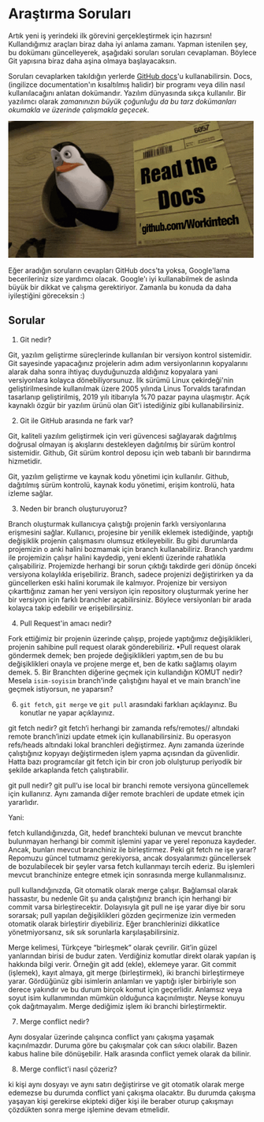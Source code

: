 # Araştırma Soruları

Artık yeni iş yerindeki ilk görevini gerçekleştirmek için hazırsın! Kullandığımız araçları biraz daha iyi anlama zamanı. Yapman istenilen şey, bu dokümanı güncelleyerek, aşağıdaki soruları soruları cevaplaman. Böylece Git yapısına biraz daha aşina olmaya başlayacaksın.

Soruları cevaplarken takıldığın yerlerde [GitHub docs](https://docs.github.com/en)'u kullanabilirsin. Docs, (ingilizce documentation'ın kısaltılmış halidir) bir programı veya dilin nasıl kullanılacağını anlatan dokümandır. Yazılım dünyasında sıkça kullanılır. Bir yazılımcı olarak _zamanınızın büyük çoğunluğu da bu tarz dokümanları okumakla ve üzerinde çalışmakla geçecek_.

![READ THE DOCS](https://github.com/Workintech/FSWeb-S1G1-Projesi-Web-Development-Projesi-icin-Git/blob/main/read-the-docs-wit.gif?raw=true)

Eğer aradığın soruların cevapları GitHub docs'ta yoksa, Google'lama becerileriniz size yardımcı olacak. Google'ı iyi kullanabilmek de aslında büyük bir dikkat ve çalışma gerektiriyor. Zamanla bu konuda da daha iyileştiğini göreceksin :)

## Sorular

1. Git nedir?

Git, yazılım geliştirme süreçlerinde kullanılan bir versiyon kontrol sistemidir. Git sayesinde yapacağınız projelerin adım adım versiyonlarının kopyalarını alarak daha sonra ihtiyaç duyduğunuzda aldığınız kopyalara yani versiyonlara kolayca dönebiliyorsunuz.  İlk sürümü Linux çekirdeği'nin geliştirilmesinde kullanılmak üzere 2005 yılında Linus Torvalds tarafından tasarlanıp geliştirilmiş, 2019 yılı itibarıyla %70 pazar payına ulaşmıştır. Açık kaynaklı özgür bir yazılım ürünü olan Git'i istediğiniz gibi kullanabilirsiniz.


2. Git ile GitHub arasında ne fark var?

Git, kaliteli yazılım geliştirmek için veri güvencesi sağlayarak dağıtılmış doğrusal olmayan iş akışlarını destekleyen dağıtılmış bir sürüm kontrol sistemidir.	
Github, Git sürüm kontrol deposu için web tabanlı bir barındırma hizmetidir.

Git, yazılım geliştirme ve kaynak kodu yönetimi için kullanılır.
Github, dağıtılmış sürüm kontrolü, kaynak kodu yönetimi, erişim kontrolü, hata izleme sağlar.

3. Neden bir branch oluşturuyoruz?

Branch oluşturmak kullanıcıya çalıştığı projenin farklı versiyonlarına erişmesini sağlar. Kullanıcı, projesine bir yenilik eklemek istediğinde, yaptığı değişiklik projenin çalışmasını olumsuz etkileyebilir. Bu gibi durumlarda projemizin o anki halini bozmamak için branch kullanabiliriz. Branch yardımı ile projemizin çalışır halini kaydedip, yeni eklenti üzerinde rahatlıkla çalışabiliriz. Projemizde herhangi bir sorun çıktığı takdirde geri dönüp önceki versiyona kolaylıkla erişebiliriz. Branch, sadece projenizi değiştirirken ya da güncellerken eski halini korumak ile kalmıyor. Projenize bir versiyon çıkarttığınız zaman her yeni versiyon için repository oluşturmak yerine her bir versiyon için farklı branchler açabilirsiniz. Böylece versiyonları bir arada kolayca takip edebilir ve erişebilirsiniz.

4. Pull Request'in amacı nedir?

Fork ettiğimiz bir projenin üzerinde çalışıp, projede yaptığımız değişiklikleri, projenin sahibine pull request olarak gönderebiliriz.
•Pull request olarak göndermek demek; ben projede değişiklikleri yaptım,sen de bu bu değişiklikleri onayla ve projene merge et, ben de katkı sağlamış olayım demek.
5. Bir Branchten diğerine geçmek için kullandığın KOMUT nedir? Mesela `isim-soyisim` branch'inde çalıştığını hayal et ve main branch'ine geçmek istiyorsun, ne yaparsın?

6. `git fetch`, `git merge` ve `git pull` arasındaki farklıarı açıklayınız. Bu konutlar ne yapar açıklayınız.

git fetch nedir?
 git fetch‘i herhangi bir zamanda refs/remotes/<remote>/ altındaki remote branch’inizi update etmek için kullanabilirsiniz. Bu operasyon refs/heads altındaki lokal branchleri değiştirmez. Aynı zamanda üzerinde çalıştığınız kopyayı değiştirmeden işlem yapma açısından da güvenlidir. Hatta bazı programcılar git fetch için bir cron job olulşturup periyodik bir şekilde arkaplanda fetch çalıştırabilir.

git pull nedir?
 git pull‘u ise local bir branchi remote versiyona güncellemek için kullanırız. Aynı zamanda diğer remote brachleri de update etmek için yararlıdır.

Yani:

fetch kullandığınızda, Git, hedef branchteki bulunan ve mevcut branchte bulunmayan herhangi bir commit işlemini yapar ve yerel reponuza kaydeder. Ancak, bunları mevcut branchiniz ile birleştirmez. Peki git fetch ne işe yarar? Repomuzu güncel tutmamız gerekiyorsa, ancak dosyalarımızı güncellersek de bozulabilecek bir şeyler varsa fetch kullanmayı tercih ederiz. Bu işlemleri mevcut branchinize entegre etmek için sonrasında merge kullanmalısınız.

pull kullandığınızda, Git otomatik olarak merge çalışır. Bağlamsal olarak hassastır, bu nedenle Git şu anda çalıştığınız branch için herhangi bir commit varsa birleştirecektir. Dolayısıyla git pull ne işe yarar diye bir soru sorarsak; pull yapılan değişiklikleri gözden geçirmenize izin vermeden otomatik olarak birleştirir diyebiliriz. Eğer branchlerinizi dikkatlice yönetmiyorsanız, sık sık sorunlarla karşılaşabilirsiniz.

Merge kelimesi, Türkçeye “birleşmek” olarak çevrilir. Git’in güzel yanlarından birisi de budur zaten. Verdiğiniz komutlar direkt olarak yapılan iş hakkında bilgi verir. Örneğin git add (ekle), eklemeye yarar. Git commit (işlemek), kayıt almaya, git merge (birleştirmek), iki branchi birleştirmeye yarar. Gördüğünüz gibi isimlerin anlamları ve yaptığı işler birbiriyle son derece yakındır ve bu durum birçok komut için geçerlidir. Anlamsız veya soyut isim kullanımından mümkün olduğunca kaçınılmıştır. Neyse konuyu çok dağıtmayalım. Merge dediğimiz işlem iki branchi birleştirmektir.

7. Merge conflict nedir?

Aynı dosyalar üzerinde çalışınca conflict yanı çakışma yaşamak kaçınılmazdır. Duruma göre bu çakışmalar çok can sıkıcı olabilir. Bazen kabus haline bile dönüşebilir. Halk arasında conflict yemek olarak da bilinir.


8. Merge conflict'i nasıl çözeriz?

ki kişi aynı dosyayı ve aynı satırı değiştirirse ve git otomatik olarak merge edemezse bu durumda conflict yani çakışma olacaktır. Bu durumda çakışma yaşayan kişi gerekirse ekipteki diğer kişi ile beraber oturup çakışmayı çözdükten sonra merge işlemine devam etmelidir.
